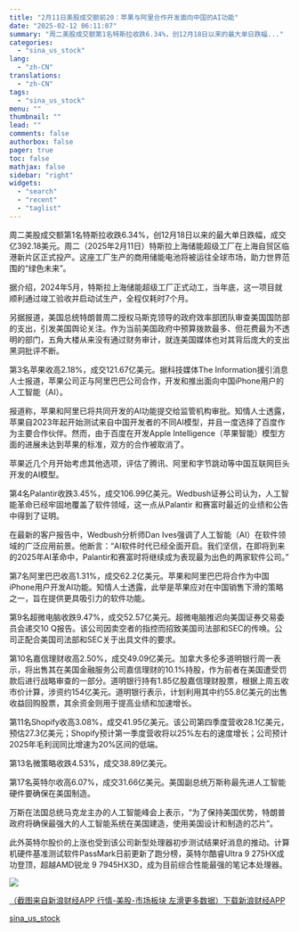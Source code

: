 ```yaml
---
title: "2月11日美股成交额前20：苹果与阿里合作开发面向中国的AI功能"
date: "2025-02-12 06:11:07"
summary: "周二美股成交额第1名特斯拉收跌6.34%，创12月18日以来的最大单日跌幅..."
categories:
  - "sina_us_stock"
lang:
  - "zh-CN"
translations:
  - "zh-CN"
tags:
  - "sina_us_stock"
menu: ""
thumbnail: ""
lead: ""
comments: false
authorbox: false
pager: true
toc: false
mathjax: false
sidebar: "right"
widgets:
  - "search"
  - "recent"
  - "taglist"
---
```


周二美股成交额第1名特斯拉收跌6.34%，创12月18日以来的最大单日跌幅，成交亿392.18美元。周二（2025年2月11日）特斯拉上海储能超级工厂在上海自贸区临港新片区正式投产。这座工厂生产的商用储能电池将被运往全球市场，助力世界范围的“绿色未来”。

据介绍，2024年5月，特斯拉上海储能超级工厂正式动工，当年底，这一项目就顺利通过竣工验收并启动试生产，全程仅耗时7个月。

另据报道，美国总统特朗普周二授权马斯克领导的政府效率部团队审查美国国防部的支出，引发美国舆论关注。作为当前美国政府中预算拨款最多、但花费最为不透明的部门，五角大楼从来没有通过财务审计，就连美国媒体也对其背后庞大的支出黑洞批评不断。

第3名苹果收高2.18%，成交121.67亿美元。据科技媒体The Information援引消息人士报道，苹果公司正与阿里巴巴公司合作，开发和推出面向中国iPhone用户的人工智能（AI）。

报道称，苹果和阿里已将共同开发的AI功能提交给监管机构审批。知情人士透露，苹果自2023年起开始测试来自中国开发者的不同AI模型，并且一度选择了百度作为主要合作伙伴。然而，由于百度在开发Apple Intelligence（苹果智能）模型方面的进展未达到苹果的标准，双方的合作被取消了。

苹果近几个月开始考虑其他选项，评估了腾讯、阿里和字节跳动等中国互联网巨头开发的AI模型。

第4名Palantir收跌3.45%，成交106.99亿美元。Wedbush证券公司认为，人工智能革命已经牢固地覆盖了软件领域，这一点从Palantir 和赛富时最近的业绩和公告中得到了证明。

在最新的客户报告中，Wedbush分析师Dan Ives强调了人工智能（AI）在软件领域的广泛应用前景。他断言：“AI软件时代已经全面开启。我们坚信，在即将到来的2025年AI革命中，Palantir和赛富时将继续成为表现最为出色的两家软件公司。”

第7名阿里巴巴收高1.31%，成交62.2亿美元。苹果和阿里巴巴将合作为中国iPhone用户开发AI功能。知情人士透露，此举是苹果应对在中国销售下滑的策略之一，旨在提供更具吸引力的软件功能。

第9名超微电脑收跌9.47%，成交52.57亿美元。超微电脑推迟向美国证券交易委员会递交10 Q报告。该公司因卖空者的指控而招致美国司法部和SEC的传唤。公司正配合美国司法部和SEC关于出具文件的要求。

第10名嘉信理财收高2.50%，成交49.09亿美元。加拿大多伦多道明银行周一表示，将出售其在美国金融服务公司嘉信理财的10.1%持股，作为前者在美国遭受罚款后进行战略审查的一部分。道明银行持有1.85亿股嘉信理财股票，根据上周五收市价计算，涉资约154亿美元。道明银行表示，计划利用其中约55.8亿美元的出售收益回购股票，其余资金则用于提高业绩和加速增长。

第11名Shopify收高3.08%，成交41.95亿美元。该公司第四季度营收28.1亿美元，预估27.3亿美元；Shopify预计第一季度营收将以25%左右的速度增长；公司预计2025年毛利润同比增速为20%区间的低端。

第13名微策略收跌4.53%，成交38.89亿美元。

第17名英特尔收高6.07%，成交31.66亿美元。美国副总统万斯称最先进人工智能硬件要确保在美国制造。

万斯在法国总统马克龙主办的人工智能峰会上表示，“为了保持美国优势，特朗普政府将确保最强大的人工智能系统在美国建造，使用美国设计和制造的芯片”。

此外英特尔股价的上涨也受到该公司新型处理器初步测试结果好消息的推动。计算机硬件基准测试软件PassMark日前更新了跑分榜，英特尔酷睿Ultra 9 275HX成功登顶，超越AMD锐龙 9 7945HX3D，成为目前综合性能最强的笔记本处理器。

![](https://n.sinaimg.cn/finance/transform/270/w550h2120/20250212/d91a-a1da3f8f6a50f27e103b711fdf92392d.png)

[（截图来自新浪财经APP 行情-美股-市场板块 左滑更多数据）下载新浪财经APP](http://finance.sina.cn/app/auto_download_finapp.shtml)

[sina_us_stock](https://finance.sina.com.cn/stock/relnews/us/2025-02-12/doc-inekekxp6168181.shtml)
